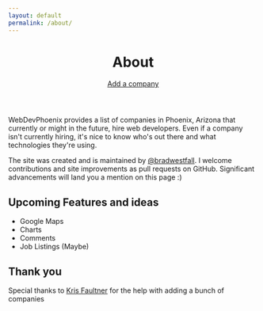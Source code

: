 ```yaml
---
layout: default
permalink: /about/
---
```


<header class="content-header">
    <h1>About</h1>
    <div class="actions">
        <a href="/add-company" class="button add-company">Add a company</a>
    </div>
</header>

WebDevPhoenix provides a list of companies in Phoenix, Arizona that currently or might in the future, hire web developers. Even if a company isn't currently hiring, it's nice to know who's out there and what technologies they're using.

The site was created and is maintained by [@bradwestfall](http://twitter.com/bradwestfall). I welcome contributions and site improvements as pull requests on GitHub. Significant advancements will land you a mention on this page :)

## Upcoming Features and ideas

- Google Maps
- Charts
- Comments
- Job Listings (Maybe)

## Thank you

Special thanks to [Kris Faultner](https://github.com/kfaultner) for the help with adding a bunch of companies
